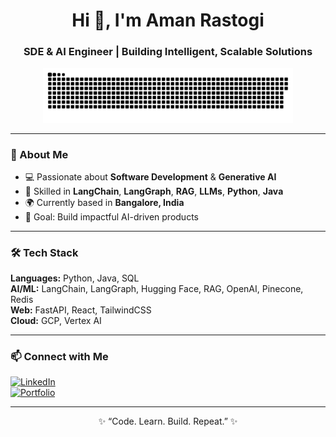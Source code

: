 <h1 align="center">Hi 👋, I'm Aman Rastogi</h1>
<h3 align="center">SDE & AI Engineer | Building Intelligent, Scalable Solutions</h3>

<p align="center">
  <a href="#">
    <img src="commitcal.svg" width="400" alt="Commit Calendar">
  </a>
</p>

---

### 🚀 About Me
- 💻 Passionate about **Software Development** & **Generative AI**
- 🧠 Skilled in **LangChain**, **LangGraph**, **RAG**, **LLMs**, **Python**, **Java**
- 🌍 Currently based in **Bangalore, India**
- 🎯 Goal: Build impactful AI-driven products

---

### 🛠 Tech Stack
**Languages:** Python, Java, SQL  
**AI/ML:** LangChain, LangGraph, Hugging Face, RAG, OpenAI, Pinecone, Redis  
**Web:** FastAPI, React, TailwindCSS  
**Cloud:** GCP, Vertex AI  

---

### 📫 Connect with Me
[![LinkedIn](https://img.shields.io/badge/LinkedIn-blue?style=flat&logo=linkedin)](https://linkedin.com/in/amanrastogi-ai)  
[![Portfolio](https://img.shields.io/badge/Portfolio-black?style=flat&logo=vercel)](#)  

---

<p align="center">✨ “Code. Learn. Build. Repeat.” ✨</p>
